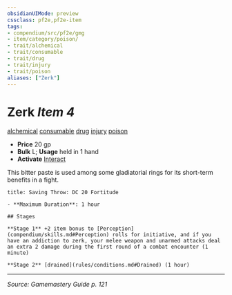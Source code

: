 ```yaml
---
obsidianUIMode: preview
cssclass: pf2e,pf2e-item
tags:
- compendium/src/pf2e/gmg
- item/category/poison/
- trait/alchemical
- trait/consumable
- trait/drug
- trait/injury
- trait/poison
aliases: ["Zerk"]
---
```

# Zerk *Item 4*  
[alchemical](rules/traits/alchemical.md "Alchemical Item Trait")  [consumable](rules/traits/consumable.md "Consumable Item Trait")  [drug](rules/traits/drug-gmg.md "Drug Item Trait")  [injury](rules/traits/injury.md "Injury Item Trait")  [poison](rules/traits/poison.md "Poison Effect Trait")  

- **Price** 20 gp
- **Bulk** L; **Usage** held in 1 hand
- **Activate** [Interact](rules/actions/interact.md)

This bitter paste is used among some gladiatorial rings for its short-term benefits in a fight.

```ad-inline-affliction
title: Saving Throw: DC 20 Fortitude

- **Maximum Duration**: 1 hour

## Stages

**Stage 1** +2 item bonus to [Perception](compendium/skills.md#Perception) rolls for initiative, and if you have an addiction to zerk, your melee weapon and unarmed attacks deal an extra 2 damage during the first round of a combat encounter (1 minute)

**Stage 2** [drained](rules/conditions.md#Drained) (1 hour)
```


---
*Source: Gamemastery Guide p. 121*